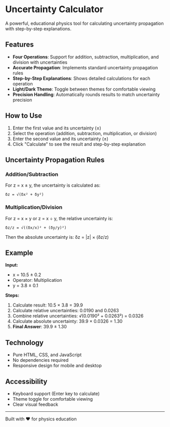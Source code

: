 # Uncertainty Calculator

A powerful, educational physics tool for calculating uncertainty propagation with step-by-step explanations.

## Features

- **Four Operations**: Support for addition, subtraction, multiplication, and division with uncertainties
- **Accurate Propagation**: Implements standard uncertainty propagation rules
- **Step-by-Step Explanations**: Shows detailed calculations for each operation
- **Light/Dark Theme**: Toggle between themes for comfortable viewing
- **Precision Handling**: Automatically rounds results to match uncertainty precision

## How to Use

1. Enter the first value and its uncertainty (±)
2. Select the operation (addition, subtraction, multiplication, or division)
3. Enter the second value and its uncertainty (±)
4. Click "Calculate" to see the result and step-by-step explanation

## Uncertainty Propagation Rules

### Addition/Subtraction
For z = x ± y, the uncertainty is calculated as:
```
δz = √(δx² + δy²)
```

### Multiplication/Division
For z = x × y or z = x ÷ y, the relative uncertainty is:
```
δz/z = √((δx/x)² + (δy/y)²)
```
Then the absolute uncertainty is: δz = |z| × (δz/z)

## Example

**Input:**
- x = 10.5 ± 0.2
- Operator: Multiplication
- y = 3.8 ± 0.1

**Steps:**
1. Calculate result: 10.5 × 3.8 = 39.9
2. Calculate relative uncertainties: 0.0190 and 0.0263
3. Combine relative uncertainties: √(0.0190² + 0.0263²) = 0.0326
4. Calculate absolute uncertainty: 39.9 × 0.0326 = 1.30
5. **Final Answer**: 39.9 ± 1.30

## Technology

- Pure HTML, CSS, and JavaScript
- No dependencies required
- Responsive design for mobile and desktop

## Accessibility

- Keyboard support (Enter key to calculate)
- Theme toggle for comfortable viewing
- Clear visual feedback

---

Built with ❤️ for physics education

